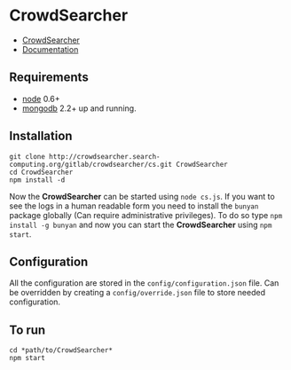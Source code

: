 # CrowdSearcher

* [CrowdSearcher][cs]
* [Documentation][cs-doc]

## Requirements
* [node][node] 0.6+
* [mongodb][mongo] 2.2+ up and running.

## Installation
    git clone http://crowdsearcher.search-computing.org/gitlab/crowdsearcher/cs.git CrowdSearcher
    cd CrowdSearcher
    npm install -d

Now the **CrowdSearcher** can be started using `node cs.js`.
If you want to see the logs in a human readable form you need to install the `bunyan` package globally (Can require administrative privileges).
To do so type `npm install -g bunyan` and now you can start the **CrowdSearcher** using `npm start`.

## Configuration
All the configuration are stored in the `config/configuration.json` file.
Can be overridden by creating a `config/override.json` file to store needed configuration.

## To run
    cd *path/to/CrowdSearcher*
    npm start


[cs]: http://crowdsearcher.search-computing.org/ "CrowdSearcher"
[cs-doc]: http://crowdsearcher.search-computing.org/software "CrowdSearcher documentation"
[mongo]: http://www.mongodb.org "MongoDB"
[node]: http://nodejs.org "NodeJS"
[volox]: <mailto:riccardo.volonterio@polimi.it> "Riccardo Volonterio"
[janez]: <mailto:andrea.mauri@polimi.it> "Andrea Mauri"
